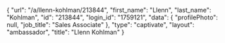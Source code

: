 {
    "url": "\/a\/llenn-kohlman\/213844",
    "first_name": "Llenn",
    "last_name": "Kohlman",
    "id": "213844",
    "login_id": "1759121",
    "data": {
        "profilePhoto": null,
        "job_title": "Sales Associate"
    },
    "type": "captivate",
    "layout": "ambassador",
    "title": "Llenn Kohlman"
}